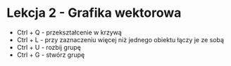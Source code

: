 # Lekcja 2 - Grafika wektorowa

- Ctrl + Q - przekształcenie w krzywą
- Ctrl + L - przy zaznaczeniu więcej niż jednego obiektu łączy je ze sobą
- Ctrl + U - rozbij grupę
- Ctrl + G - stwórz grupę